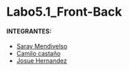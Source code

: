 # Labo5.1_Front-Back
#### INTEGRANTES:
- [Saray Mendivelso](https://github.com/saraygonm)
- [Camilo castaño](https://github.com/ccastano46)
- [Josue Hernandez](https://github.com/Josuehmz)
